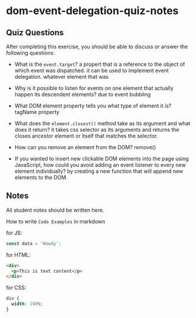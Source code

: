 # dom-event-delegation-quiz-notes

## Quiz Questions

After completing this exercise, you should be able to discuss or answer the following questions:

- What is the `event.target`?
  a propert that is a reference to the object of which event was dispatched. it can be used to implement event delegation. whatever element that was

- Why is it possible to listen for events on one element that actually happen its descendent elements?
  due to event bubbling

- What DOM element property tells you what type of element it is?
  tagName property

- What does the `element.closest()` method take as its argument and what does it return?
  it takes css selector as its arguments and returns the closes ancestor element or itself that matches the selector.

- How can you remove an element from the DOM?
  remove()

- If you wanted to insert new clickable DOM elements into the page using JavaScript, how could you avoid adding an event listener to every new element individually?
  by creating a new function that will append new elements to the DOM.

## Notes

All student notes should be written here.

How to write `Code Examples` in markdown

for JS:

```javascript
const data = 'Howdy';
```

for HTML:

```html
<div>
  <p>This is text content</p>
</div>
```

for CSS:

```css
div {
  width: 100%;
}
```
